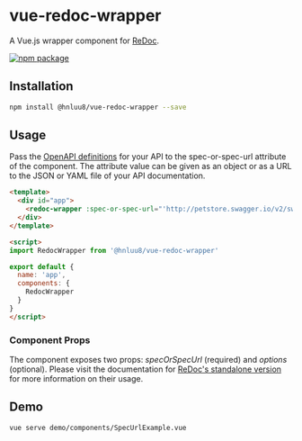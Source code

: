 # vue-redoc-wrapper
A Vue.js wrapper component for [ReDoc](https://github.com/Redocly/redoc).

[![npm package](https://img.shields.io/npm/v/@hnluu8/vue-redoc-wrapper.svg?style=flat-square)](https://www.npmjs.com/package/@hnluu8/vue-redoc-wrapper)

## Installation
```bash
npm install @hnluu8/vue-redoc-wrapper --save
```

## Usage
Pass the [OpenAPI definitions](https://swagger.io/specification/#schema) for your API to the spec-or-spec-url attribute of the component. 
The attribute value can be given as an object or as a URL to the JSON or YAML file of your API documentation. 

```html
<template>
  <div id="app">
    <redoc-wrapper :spec-or-spec-url="'http://petstore.swagger.io/v2/swagger.json'"></redoc-wrapper>
  </div>
</template>

<script>
import RedocWrapper from '@hnluu8/vue-redoc-wrapper'

export default {
  name: 'app',
  components: {
    RedocWrapper
  }
}
</script>
```

### Component Props
The component exposes two props: _specOrSpecUrl_ (required) and _options_ (optional). Please visit the documentation for 
[ReDoc's standalone version](https://github.com/Redocly/redoc#advanced-usage-of-standalone-version) for more information on their usage.


## Demo
```bash
vue serve demo/components/SpecUrlExample.vue
```